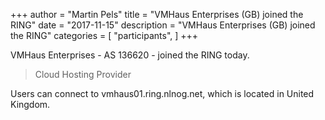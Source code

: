 +++
author = "Martin Pels"
title = "VMHaus Enterprises (GB) joined the RING"
date = "2017-11-15"
description = "VMHaus Enterprises (GB) joined the RING"
categories = [
    "participants",
]
+++

VMHaus Enterprises - AS 136620 - joined the RING today.

> Cloud Hosting Provider

Users can connect to vmhaus01.ring.nlnog.net, which is located in United Kingdom.

